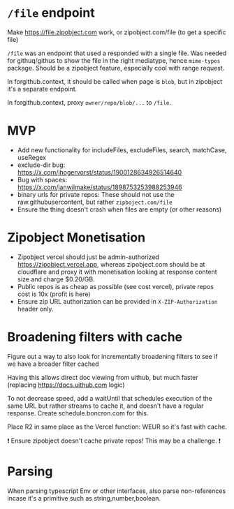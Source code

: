 # `/file` endpoint

Make https://file.zipobject.com work, or zipobject.com/file (to get a specific file)

`/file` was an endpoint that used a responded with a single file. Was needed for githuq/githus to show the file in the right mediatype, hence `mime-types` package. Should be a zipobject feature, especially cool with range request.

In forgithub.context, it should be called when page is `blob`, but in zipobject it's a separate endpoint.

In forgithub.context, proxy `owner/repo/blob/...` to `/file`.

# MVP

- Add new functionality for includeFiles, excludeFiles, search, matchCase, useRegex
- exclude-dir bug: https://x.com/jhogervorst/status/1900128634926514640
- Bug with spaces: https://x.com/janwilmake/status/1898753253988253946
- binary urls for private repos: These should not use the raw.githubusercontent, but rather `zipboject.com/file`
- Ensure the thing doesn't crash when files are empty (or other reasons)

# Zipobject Monetisation

- Zipobject vercel should just be admin-authorized https://zipobject.vercel.app, whereas zipobject.com should be at cloudflare and proxy it with monetisation looking at response content size and charge $0.20/GB.
- Public repos is as cheap as possible (see cost vercel), private repos cost is 10x (profit is here)
- Ensure zip URL authorization can be provided in `X-ZIP-Authorization` header only.

# Broadening filters with cache

Figure out a way to also look for incrementally broadening filters to see if we have a broader filter cached

Having this allows direct doc viewing from uithub, but much faster (replacing https://docs.uithub.com logic)

To not decrease speed, add a waitUntil that schedules execution of the same URL but rather streams to cache it, and doesn't have a regular response. Create schedule.boncron.com for this.

Place R2 in same place as the Vercel function: WEUR so it's fast with cache.

❗️ Ensure zipobject doesn't cache private repos! This may be a challenge. ❗️

# Parsing

When parsing typescript Env or other interfaces, also parse non-references incase it's a primitive such as string,number,boolean.
